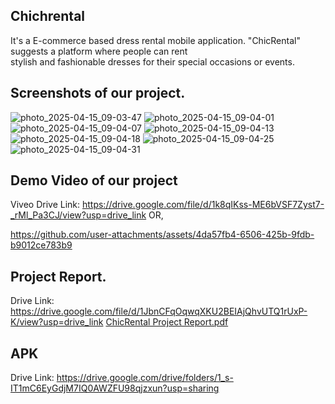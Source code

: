 ## Chichrental
It's a E-commerce based dress rental mobile application. "ChicRental" suggests a platform where people can rent  
stylish and fashionable dresses for their special occasions or events.


## Screenshots of our project.
![photo_2025-04-15_09-03-47](https://github.com/user-attachments/assets/7abfa746-8387-4467-8528-308e776c7bdb)
![photo_2025-04-15_09-04-01](https://github.com/user-attachments/assets/213168bf-7317-4e73-8232-a697425490d2)
![photo_2025-04-15_09-04-07](https://github.com/user-attachments/assets/72d4a51c-7ca8-4a5a-a27f-126c83ab5b34)
![photo_2025-04-15_09-04-13](https://github.com/user-attachments/assets/18ebfa8d-6d44-4e7d-9ba2-1f3eedd9211d)
![photo_2025-04-15_09-04-18](https://github.com/user-attachments/assets/7b280c03-f6a3-4781-a21b-5acac5433124)
![photo_2025-04-15_09-04-25](https://github.com/user-attachments/assets/7cf837bb-fbcd-4ced-ad9f-d61fe017b121)
![photo_2025-04-15_09-04-31](https://github.com/user-attachments/assets/3c01a074-6854-4680-b0f7-7c6ac27fc5f8)

## Demo Video of our project
Viveo Drive Link: https://drive.google.com/file/d/1k8qIKss-ME6bVSF7Zyst7-_rMl_Pa3CJ/view?usp=drive_link
OR,


https://github.com/user-attachments/assets/4da57fb4-6506-425b-9fdb-b9012ce783b9



## Project Report.
Drive Link: https://drive.google.com/file/d/1JbnCFqOqwqXKU2BEIAjQhvUTQ1rUxP-K/view?usp=drive_link
[ChicRental Project Report.pdf](https://github.com/user-attachments/files/19746709/ChicRental.Project.Report.pdf)

## APK
Drive Link: https://drive.google.com/drive/folders/1_s-IT1mC6EyGdjM7IQ0AWZFU98qjzxun?usp=sharing

